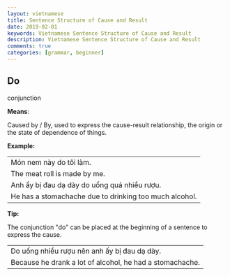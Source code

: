 ```yaml
---
layout: vietnamese
title: Sentence Structure of Cause and Result
date: 2019-02-01
keywords: Vietnamese Sentence Structure of Cause and Result
description: Vietnamese Sentence Structure of Cause and Result
comments: true
categories: [grammar, beginner]
---
```

<div class="container">
  <div class="row d-flex-justify-start align-items-center">
    <h2>Do</h2>
    <span class="text-success ml-3">conjunction</span>
  </div>
  <div class="row">
    <div class="col">
      <p><b>Means</b>:</p>
      <p class="ml-3">Caused by / By, used to express the cause-result relationship, the origin or the state of dependence of things.</p>
      <p><b>Example:</b></p>
      <div class="col">
        <table class="table table-striped table-sm">
          <tbody>
            <tr><td>Món nem này do tôi làm.</td></tr>
            <tr><td>The meat roll is made by me.</td></tr>
            <tr><td>Anh ấy bị đau dạ dày do uống quá nhiều rượu.</td></tr>
            <tr><td>He has a stomachache due to drinking too much alcohol.</td></tr>
          </tbody>
        </table>
      </div>
      <p><b>Tip:</b></p>
      <p class="ml-3">The conjunction "do" can be placed at the beginning of a sentence to express 
the cause.</p>
      <div class="col">
        <table class="table table-striped table-sm">
          <tbody>
            <tr><td>Do uống nhiều rượu nên anh ấy bị đau dạ dày.</td></tr>
            <tr><td>Because he drank a lot of alcohol, he had a stomachache.</td></tr>
          </tbody>
        </table>
      </div>
    </div>
  </div>
</div>
